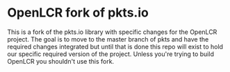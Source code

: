 # OpenLCR fork of pkts.io

This is a fork of the pkts.io library with specific changes for the OpenLCR project.  The goal is to move to the master branch of pkts and have the required changes integrated but until that is done this repo will exist to hold our specific required version of the project.  Unless you're trying to build OpenLCR you shouldn't use this fork.




